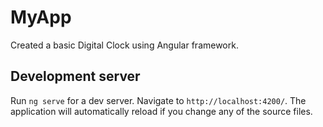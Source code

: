 # MyApp

Created a basic Digital Clock using Angular framework.

## Development server

Run `ng serve` for a dev server. Navigate to `http://localhost:4200/`. The application will automatically reload if you change any of the source files.

